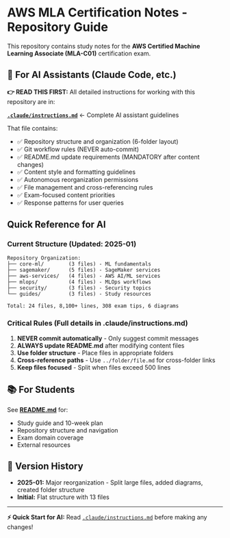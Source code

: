 # AWS MLA Certification Notes - Repository Guide

This repository contains study notes for the **AWS Certified Machine Learning Associate (MLA-C01)** certification exam.

## 📖 For AI Assistants (Claude Code, etc.)

**👉 READ THIS FIRST:** All detailed instructions for working with this repository are in:

**[`.claude/instructions.md`](./.claude/instructions.md)** ← Complete AI assistant guidelines

That file contains:
- ✅ Repository structure and organization (6-folder layout)
- ✅ Git workflow rules (NEVER auto-commit)
- ✅ README.md update requirements (MANDATORY after content changes)
- ✅ Content style and formatting guidelines
- ✅ Autonomous reorganization permissions
- ✅ File management and cross-referencing rules
- ✅ Exam-focused content priorities
- ✅ Response patterns for user queries

## Quick Reference for AI

### Current Structure (Updated: 2025-01)
```
Repository Organization:
├── core-ml/        (3 files) - ML fundamentals
├── sagemaker/      (5 files) - SageMaker services
├── aws-services/   (4 files) - AWS AI/ML services
├── mlops/          (4 files) - MLOps workflows
├── security/       (3 files) - Security topics
└── guides/         (3 files) - Study resources

Total: 24 files, 8,100+ lines, 308 exam tips, 6 diagrams
```

### Critical Rules (Full details in .claude/instructions.md)

1. **NEVER commit automatically** - Only suggest commit messages
2. **ALWAYS update README.md** after modifying content files
3. **Use folder structure** - Place files in appropriate folders
4. **Cross-reference paths** - Use `../folder/file.md` for cross-folder links
5. **Keep files focused** - Split when files exceed 500 lines

## 📚 For Students

See **[README.md](./README.md)** for:
- Study guide and 10-week plan
- Repository structure and navigation
- Exam domain coverage
- External resources

## 🔄 Version History

- **2025-01:** Major reorganization - Split large files, added diagrams, created folder structure
- **Initial:** Flat structure with 13 files

---

**⚡ Quick Start for AI:** Read [`.claude/instructions.md`](./.claude/instructions.md) before making any changes!
